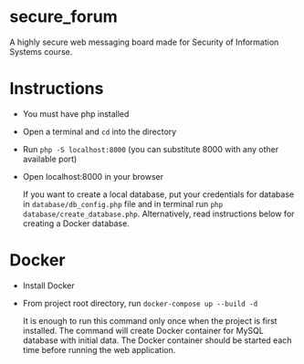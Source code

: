 # secure_forum
A highly secure web messaging board made for Security of Information Systems course.

# Instructions
- You must have php installed
- Open a terminal and `cd` into the directory
- Run `php -S localhost:8000` (you can substitute 8000 with any other available port)
- Open localhost:8000 in your browser

  If you want to create a local database, put your credentials for database in `database/db_config.php` file and in terminal run `php database/create_database.php`. Alternatively, read instructions below for creating a Docker database.

# Docker
- Install Docker
- From project root directory, run `docker-compose up --build -d`

  It is enough to run this command only once when the project is first installed. The command will create Docker container for MySQL database with initial data. The Docker container should be started each time before running the web application.
